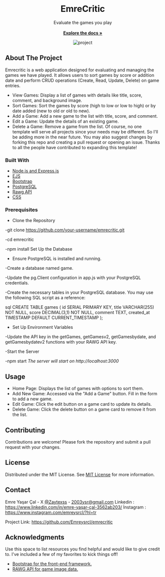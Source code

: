                          
<br/>
<div align="center">

<h1 align="center">EmreCritic</h1>
<p align="center">
 Evaluate the games you play
<br/>
<br/>
<a href="https://github.com/Emreysrcl/emrecritic"><strong>Explore the docs »</strong></a>

  

![project](https://github.com/user-attachments/assets/29122a06-08cf-49aa-b429-341d6b3b5d24)


</p>
</div>

 ## About The Project



Emrecritic is a web application designed for evaluating and managing the games we have played. It allows users to sort games by score or addition date and perform CRUD operations (Create, Read, Update, Delete) on game entries.

- View Games: Display a list of games with details like title, score, comment, and background image.
- Sort Games: Sort the games by score (high to low or low to high) or by date added (new to old or old to new).
- Add a Game: Add a new game to the list with title, score, and comment.
- Edit a Game: Update the details of an existing game.
- Delete a Game: Remove a game from the list.
Of course, no one template will serve all projects since your needs may be different. So I'll be adding more in the near future. You may also suggest changes by forking this repo and creating a pull request or opening an issue. Thanks to all the people have contributed to expanding this template!

 ### Built With



- [Node.js and Express.js](https://nodejs.org/en)
- [EJS](https://ejs.co)
- [Bootstrap](https://getbootstrap.com)
- [PostgreSQL](https://www.postgresql.org)
- [Rawg API](https://rawg.io/apidocs)
- [CSS](https://www.w3schools.com/css/)
 ### Prerequisites

- Clone the Repository

-git clone https://github.com/your-username/emrecritic.git

-cd emrecritic

-npm install
Set Up the Database

- Ensure PostgreSQL is installed and running.

-Create a database named game.

-Update the pg.Client configuration in app.js with your PostgreSQL credentials.

-Create the necessary tables in your PostgreSQL database. You may use the following SQL script as a reference:

sql
CREATE TABLE games (
  id SERIAL PRIMARY KEY,
  title VARCHAR(255) NOT NULL,
  score DECIMAL(3,1) NOT NULL,
  comment TEXT,
  created_at TIMESTAMP DEFAULT CURRENT_TIMESTAMP
);

- Set Up Environment Variables

-Update the API key in the getGames, getGamesv2, getGamesbydate, and getGamesbydatev2 functions with your RAWG API key.

-Start the Server


-npm start
*The server will start on http://localhost:3000*
 ## Usage

 - Home Page: Displays the list of games with options to sort them.
- Add New Game: Accessed via the "Add a Game" button. Fill in the form to add a new game.
- Edit Game: Click the edit button on a game card to update its details.
- Delete Game: Click the delete button on a game card to remove it from the list.
 ## Contributing

Contributions are welcome! Please fork the repository and submit a pull request with your changes.
 ## License

Distributed under the MIT License. See [MIT License](https://opensource.org/licenses/MIT) for more information.
 ## Contact

Emre Yaşar Çal - X [@Zaytexss](https://twitter.com/Zaytexss) - 2003ysr@gmail.com
Linkedin : https://www.linkedin.com/in/emre-yaşar-çal-3562ab203/
İnstagram : https://www.instagram.com/emreysrcl/?hl=tr

Project Link: https://github.com/Emreysrcl/emrecritic
 ## Acknowledgments

Use this space to list resources you find helpful and would like to give credit to. I've included a few of my favorites to kick things off!


- [Bootstrap for the front-end framework.](https://getbootstrap.com)
- [RAWG API for game image data.](https://rawg.io/apidocs)
